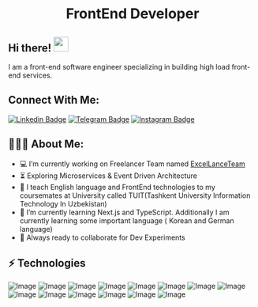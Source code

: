 <h1 align="center">FrontEnd Developer</h1>

## Hi there! <img src="https://raw.githubusercontent.com/aemmadi/aemmadi/master/wave.gif" width="30px">

I am a front-end software engineer specializing in building high load front-end services. </br>

## Connect With Me:
[![Linkedin Badge](https://img.shields.io/badge/-SamandarM-blue?style=flat-square&logo=Linkedin&logoColor=white&link=https://linkedin.com/in/samandar-murodaliyev-730b20270/)](https://linkedin.com/in/samandar-murodaliyev-730b20270) 
[![Telegram Badge](https://img.shields.io/badge/@samcody-2CA5E0?style=flat-square&logo=telegram&logoColor=white&link=https://t.me/samcody_dev)](https://t.me/samcody_dev) 
[![Instagram Badge](https://img.shields.io/badge/-samcody-E4405F?style=flat-square&logo=instagram&logoColor=white&link=https://instagram.com/samcody.dev/)](https://instagram.com/samcody.dev/) 
<h2 align="left">👨🏻‍💻 About Me:</h2>

- :computer: I’m currently working on Freelancer Team named  <a border="none" color="white" href="https://excellance-team.vercel.app/"> ExcelLanceTeam </a>
- :hourglass_flowing_sand:  Exploring Microservices & Event Driven Architecture
- :triangular_flag_on_post:  I teach English language and FrontEnd technologies to my coursemates at University called TUIT(Tashkent University Information Technology In Uzbekistan)
- :muscle: I’m currently learning Next.js and TypeScript. Additionally I am currently learning some important language ( Korean and German language) 
- :rocket: Always ready to collaborate for Dev Experiments

 
 
## ⚡ Technologies
  ![Image](https://img.shields.io/badge/JavaScript-323330?style=for-the-badge&logo=javascript&logoColor=F7DF1E)
  ![Image](	https://img.shields.io/badge/C%2B%2B-00599C?style=for-the-badge&logo=c%2B%2B&logoColor=white)
  ![Image](https://img.shields.io/badge/React-20232A?style=for-the-badge&logo=react&logoColor=61DAFB)
  ![Image](	https://img.shields.io/badge/React_Router-CA4245?style=for-the-badge&logo=react-router&logoColor=white)
  ![Image](https://img.shields.io/badge/React_Query-FF4154?style=for-the-badge&logo=ReactQuery&logoColor=white)
  ![Image](https://img.shields.io/badge/Tailwind_CSS-38B2AC?style=for-the-badge&logo=tailwind-css&logoColor=white)
  ![Image](https://img.shields.io/badge/CSS3-1572B6?style=for-the-badge&logo=css3&logoColor=white)
  ![Image](https://img.shields.io/badge/HTML5-E34F26?style=for-the-badge&logo=html5&logoColor=white)
  ![Image](https://img.shields.io/badge/Bootstrap-563D7C?style=for-the-badge&logo=bootstrap&logoColor=white)
  ![Image](https://img.shields.io/badge/Sass-CC6699?style=for-the-badge&logo=sass&logoColor=white)
  ![Image](	https://img.shields.io/badge/Figma-F24E1E?style=for-the-badge&logo=figma&logoColor=white)
  ![Image](https://img.shields.io/badge/Canva-%2300C4CC.svg?&style=for-the-badge&logo=Canva&logoColor=white)
  ![Image](https://img.shields.io/badge/GIT-E44C30?style=for-the-badge&logo=git&logoColor=white)
  ![Image](https://img.shields.io/badge/Redux-593D88?style=for-the-badge&logo=redux&logoColor=white)
  
